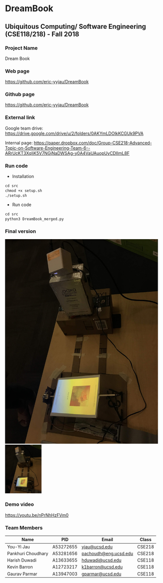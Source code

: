 # DreamBook

## Ubiquitous Computing/ Software Engineering (CSE118/218) - Fall 2018

### Project Name
Dream Book

### Web page
https://github.com/eric-yyjau/DreamBook

### Github page
https://github.com/eric-yyjau/DreamBook

### External link
Google team drive:
https://drive.google.com/drive/u/2/folders/0AKYmLDOlkKCGUk9PVA

Internal page:
https://paper.dropbox.com/doc/Group-CSE218-Advanced-Topic-on-Software-Engineering-Team-6--ARrUcKT3XqIiK5V7NGjNaDWSAg-y0A4VaUAuopUyCDIImL8F

### Run code
- Installation
```
cd src
chmod +x setup.sh
./setup.sh
```
- Run code
```
cd src
python3 DreamBook_merged.py
```

### Final version
![alt text](img/final_work.jpg)
<img src="img/final_work.jpg" width="120">


### Demo video
https://youtu.be/nPrNhHzFVm0


### Team Members
| Name               | PID       | Email                 | Class  |
| ------------------ | --------- | --------------------- | ------ |
| You-Yi Jau         | A53272655 | yjau@ucsd.edu         | CSE218 |
| Pankhuri Choudhary | A53281656 | pachoudh@eng.ucsd.edu | CSE218 |
| Harish Duwadi      | A13633655 | hduwadi@ucsd.edu      | CSE118 |
| Kevin Barron       | A12723217 | k1barron@ucsd.edu     | CSE118 |
| Gaurav Parmar      | A13947003 | gparmar@ucsd.edu      | CSE118 |
